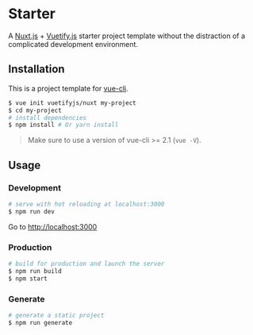 # Starter

A [Nuxt.js](https://github.com/nuxt/nuxt.js) + [Vuetify.js](https://github.com/vuetifyjs/vuetify) starter project template without the distraction of a complicated development environment.

## Installation

This is a project template for [vue-cli](https://github.com/vuejs/vue-cli).

``` bash
$ vue init vuetifyjs/nuxt my-project  
$ cd my-project                     
# install dependencies
$ npm install # Or yarn install
```

> Make sure to use a version of vue-cli >= 2.1 (`vue -V`).

## Usage

### Development

``` bash
# serve with hot reloading at localhost:3000
$ npm run dev
```

Go to [http://localhost:3000](http://localhost:3000)

### Production

``` bash
# build for production and launch the server
$ npm run build
$ npm start
```

### Generate

``` bash
# generate a static project
$ npm run generate
```
